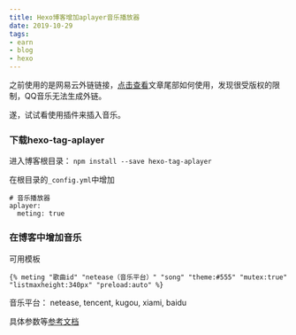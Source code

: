 ```yaml
---
title: Hexo博客增加aplayer音乐播放器
date: 2019-10-29
tags:
- earn
- blog
- hexo
---
```


之前使用的是网易云外链链接，[点击查看](https://liheyuting.github.io/2018/05/12/2018/Markdown/)文章尾部如何使用，发现很受版权的限制，QQ音乐无法生成外链。

遂，试试看使用插件来插入音乐。


### 下载hexo-tag-aplayer

进入博客根目录：
`npm install --save hexo-tag-aplayer`
<!--more-->

在根目录的`_config.yml`中增加
```
# 音乐播放器
aplayer:
  meting: true
```

### 在博客中增加音乐

可用模板
```
{% meting "歌曲id" "netease（音乐平台）" "song" "theme:#555" "mutex:true" "listmaxheight:340px" "preload:auto" %}
```


音乐平台：
netease, tencent, kugou, xiami, baidu

具体参数等[参考文档](https://github.com/MoePlayer/hexo-tag-aplayer/blob/master/docs/README-zh_cn.md)

